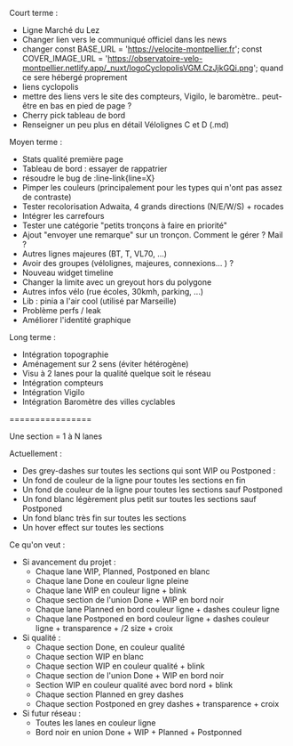 Court terme :
- Ligne Marché du Lez
- Changer lien vers le communiqué officiel dans les news
- changer const BASE_URL = 'https://velocite-montpellier.fr';
const COVER_IMAGE_URL = 'https://observatoire-velo-montpellier.netlify.app/_nuxt/logoCyclopolisVGM.CzJjkGQi.png'; quand ce sere hébergé proprement
- liens cyclopolis
- mettre des liens vers le site des compteurs, Vigilo, le baromètre.. peut-être en bas en pied de page ?
- Cherry pick tableau de bord
- Renseigner un peu plus en détail Vélolignes C et D  (.md)

Moyen terme :
- Stats qualité première page
- Tableau de bord : essayer de rappatrier
- résoudre le bug de :line-link{line=X}
- Pimper les couleurs (principalement pour les types qui n'ont pas assez de contraste)
- Tester recolorisation Adwaita, 4 grands directions (N/E/W/S) + rocades
- Intégrer les carrefours
- Tester une catégorie "petits tronçons à faire en priorité"
- Ajout "envoyer une remarque" sur un tronçon. Comment le gérer ? Mail ?
- Autres lignes majeures (BT, T, VL70, ...)
- Avoir des groupes (vélolignes, majeures, connexions... ) ?
- Nouveau widget timeline
- Changer la limite avec un greyout hors du polygone
- Autres infos vélo (rue écoles, 30kmh, parking, ...)
- Lib : pinia a l'air cool (utilisé par Marseille)
- Problème perfs / leak
- Améliorer l'identité graphique

Long terme :
- Intégration topographie
- Aménagement sur 2 sens (éviter hétérogène)
- Visu à 2 lanes pour la qualité quelque soit le réseau
- Intégration compteurs
- Intégration Vigilo
- Intégration Baromètre des villes cyclables








================

Une section = 1 à N lanes

Actuellement :

- Des grey-dashes sur toutes les sections qui sont WIP ou Postponed :
- Un fond de couleur de la ligne pour toutes les sections en fin
- Un fond de couleur de la ligne pour toutes les sections sauf Postponed
- Un fond blanc légèrement plus petit sur toutes les sections sauf Postponed
- Un fond blanc très fin sur toutes les sections
- Un hover effect sur toutes les sections






Ce qu'on veut :
- Si avancement du projet :
  - Chaque lane WIP, Planned, Postponed en blanc
  - Chaque lane Done en couleur ligne pleine
  - Chaque lane WIP en couleur ligne + blink
  - Chaque section de l'union Done + WIP en bord noir
  - Chaque lane Planned en bord couleur ligne + dashes couleur ligne
  - Chaque lane Postponed en bord couleur ligne + dashes couleur ligne + transparence + /2 size + croix
- Si qualité :
  - Chaque section Done, en couleur qualité
  - Chaque section WIP en blanc
  - Chaque section WIP en couleur qualité + blink
  - Chaque section de l'union Done + WIP en bord noir
  - Section WIP en couleur qualité avec bord nord + blink
  - Chaque section Planned en grey dashes
  - Chaque section Postponed en grey dashes + transparence + croix
- Si futur réseau :
  - Toutes les lanes en couleur ligne
  - Bord noir en union Done + WIP + Planned + Postponned